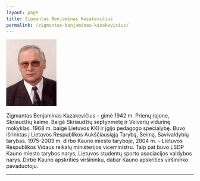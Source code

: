 ```yaml
---
layout: page
title: Zigmantas Benjaminas Kazakevičius
permalink: /zigmantas-benjaminas-kazakevicius/
---
```



<img alt="Zigmantas Benjaminas Kazakevičius" src="/img/people/zigmantas-benjaminas-kazakevicius.jpg" src-gp="{{site.pageurl}}/img/people/zigmantas-benjaminas-kazakevicius.jpg">

Zigmantas Benjaminas Kazakevičius – gimė 1942 m. Prienų rajone, Skriaudžių kaime. Baigė Skriaudžių septynmetę ir Veiverių vidurinę mokyklas. 1968 m. baigė Lietuvos KKI ir įgijo pedagogo specialybę. Buvo išrinktas į Lietuvos Respublikos Aukščiausiąją Tarybą, Seimą, Savivaldybių tarybas. 1975-2003 m. dirbo Kauno miesto taryboje, 2004 m. – Lietuvos Respublikos Vidaus reikalų ministerijos viceministru. Taip pat buvo LSDP Kauno miesto tarybos narys, Lietuvos studentų sporto asociacijos valdybos narys. Dirbo Kauno apskrities viršininku, dabar Kauno apskrities viršininko pavaduotoju.

-------------



